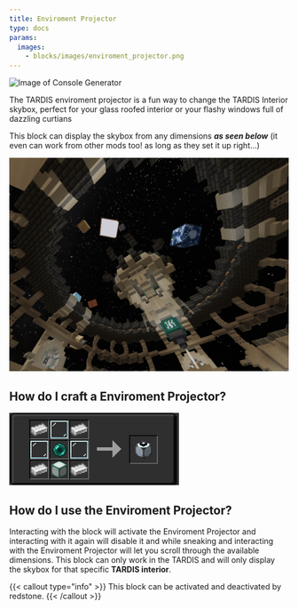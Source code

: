 ```yaml
---
title: Enviroment Projector
type: docs
params:
  images:
    - blocks/images/enviroment_projector.png
---
```


![Image of Console Generator](images/enviroment_projector.png)

The TARDIS enviroment projector is a fun way to change the TARDIS Interior skybox, perfect for your glass roofed interior or your flashy windows full of dazzling curtians

This block can display the skybox from any dimensions *****as seen below***** (it even can work from other mods too! as long as they set it up right...)

![Enviroment Projector Recipe](images/enviroment_projector/env_space.png)

## How do I craft a Enviroment Projector?

![Enviroment Projector Recipe](images/enviroment_projector/recipe.png)

## How do I use the Enviroment Projector?

Interacting with the block will activate the Enviroment Projector and interacting with it again will disable it and while sneaking and interacting with the Enviroment Projector will let you scroll through the available dimensions. This block can only work in the TARDIS and will only display the skybox for that specific **TARDIS interior**.

{{< callout type="info" >}}
  This block can be activated and deactivated by redstone.
{{< /callout >}}
